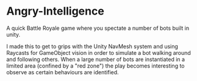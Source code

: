 # Angry-Intelligence
A quick Battle Royale game where you spectate a number of bots built in unity.


I made this to get to grips with the Unity NavMesh system and using Raycasts for GameObject vision in order to simulate a bot walking around and following others. When a large number of bots are instantiated in a limited area (confined by a "red zone") the play becomes interesting to observe as certain behaviours are identified.
